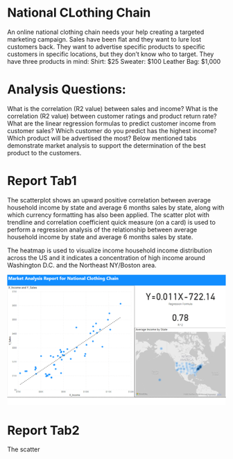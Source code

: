 # National CLothing Chain
An online national clothing chain needs your help creating a targeted marketing campaign. Sales have been flat and they want to lure lost customers back. They want to advertise specific products to specific customers in specific locations, but they don’t know who to target. They have three products in mind:
Shirt: $25
Sweater: $100
Leather Bag: $1,000

# Analysis Questions:

What is the correlation (R2 value) between sales and income?
What is the correlation (R2 value) between customer ratings and product return rate?
What are the linear regression formulas to predict customer income from customer sales?
Which customer do you predict has the highest income?
Which product will be advertised the most?
Below mentioned tabs demonstrate market analysis to support the determination of the best product to the customers.

# Report Tab1

The scatterplot shows an upward positive correlation between average household income by state and average 6 months sales by state, along with which currency formatting has also been applied. The scatter plot with trendline and correlation coefficient quick measure (on a card) is used to perform a regression analysis of the relationship between average household income by state and average 6 months sales by state.

The heatmap is used to visualize income household income distribution across the US and it indicates a concentration of high income around Washington D.C. and the Northeast NY/Boston area.

![picture1](./Pictures/Report%20Tab1.png)

# Report Tab2

The scatter